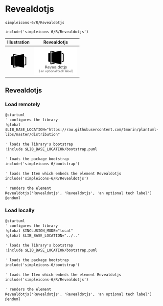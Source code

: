 # Revealdotjs


```text
simpleicons-6/R/Revealdotjs
```

```text
include('simpleicons-6/R/Revealdotjs')
```



| Illustration | Revealdotjs |
| :---: | :---: |
| ![illustration for Illustration](../../simpleicons-6/R/Revealdotjs.png) | ![illustration for Revealdotjs](../../simpleicons-6/R/Revealdotjs.Local.png) |




## Revealdotjs

### Load remotely
```plantuml
@startuml
' configures the library
!global $LIB_BASE_LOCATION="https://raw.githubusercontent.com/tmorin/plantuml-libs/master/distribution"

' loads the library's bootstrap
!include $LIB_BASE_LOCATION/bootstrap.puml

' loads the package bootstrap
include('simpleicons-6/bootstrap')

' loads the Item which embeds the element Revealdotjs
include('simpleicons-6/R/Revealdotjs')

' renders the element
Revealdotjs('Revealdotjs', 'Revealdotjs', 'an optional tech label')
@enduml
```

### Load locally
```plantuml
@startuml
' configures the library
!global $INCLUSION_MODE="local"
!global $LIB_BASE_LOCATION="../.."

' loads the library's bootstrap
!include $LIB_BASE_LOCATION/bootstrap.puml

' loads the package bootstrap
include('simpleicons-6/bootstrap')

' loads the Item which embeds the element Revealdotjs
include('simpleicons-6/R/Revealdotjs')

' renders the element
Revealdotjs('Revealdotjs', 'Revealdotjs', 'an optional tech label')
@enduml
```

